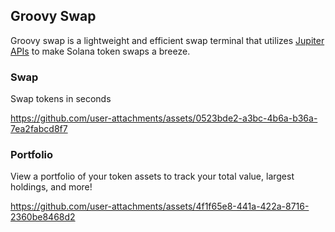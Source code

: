 ## Groovy Swap

Groovy swap is a lightweight and efficient swap terminal that utilizes [Jupiter APIs](https://station.jup.ag/docs/api) to make Solana token swaps a breeze.

### Swap

Swap tokens in seconds

https://github.com/user-attachments/assets/0523bde2-a3bc-4b6a-b36a-7ea2fabcd8f7

### Portfolio

View a portfolio of your token assets to track your total value, largest holdings, and more! 

https://github.com/user-attachments/assets/4f1f65e8-441a-422a-8716-2360be8468d2




